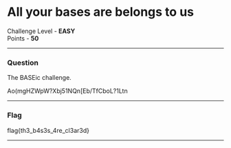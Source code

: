 # All your bases are belongs to us

Challenge Level - __EASY__  
Points - __50__

---
### Question
The BASEic challenge.

Ao(mgHZWpW?Xbj51NQn[Eb/TfCboL?1Ltn

---

### Flag

flag{th3_b4s3s_4re_cl3ar3d}

---
